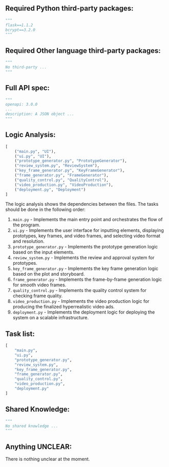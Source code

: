## Required Python third-party packages:

```python
"""
flask==1.1.2
bcrypt==3.2.0
"""
```

## Required Other language third-party packages:

```python
"""
No third-party ...
"""
```

## Full API spec:

```python
"""
openapi: 3.0.0
...
description: A JSON object ...
"""
```

## Logic Analysis:

```python
[
    ("main.py", "UI"),
    ("ui.py", "UI"),
    ("prototype_generator.py", "PrototypeGenerator"),
    ("review_system.py", "ReviewSystem"),
    ("key_frame_generator.py", "KeyFrameGenerator"),
    ("frame_generator.py", "FrameGenerator"),
    ("quality_control.py", "QualityControl"),
    ("video_production.py", "VideoProduction"),
    ("deployment.py", "Deployment")
]
```

The logic analysis shows the dependencies between the files. The tasks should be done in the following order:

1. `main.py` - Implements the main entry point and orchestrates the flow of the program.
2. `ui.py` - Implements the user interface for inputting elements, displaying prototypes, key frames, and video frames, and selecting video format and resolution.
3. `prototype_generator.py` - Implements the prototype generation logic based on the input elements.
4. `review_system.py` - Implements the review and approval system for prototypes.
5. `key_frame_generator.py` - Implements the key frame generation logic based on the plot and storyboard.
6. `frame_generator.py` - Implements the frame-by-frame generation logic for smooth video frames.
7. `quality_control.py` - Implements the quality control system for checking frame quality.
8. `video_production.py` - Implements the video production logic for producing the finalized hyperrealistic video ads.
9. `deployment.py` - Implements the deployment logic for deploying the system on a scalable infrastructure.

## Task list:

```python
[
    "main.py",
    "ui.py",
    "prototype_generator.py",
    "review_system.py",
    "key_frame_generator.py",
    "frame_generator.py",
    "quality_control.py",
    "video_production.py",
    "deployment.py"
]
```

## Shared Knowledge:

```python
"""
No shared knowledge ...
"""
```

## Anything UNCLEAR:

There is nothing unclear at the moment.